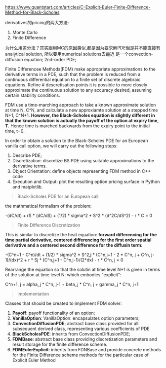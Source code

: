 https://www.quantstart.com/articles/C-Explicit-Euler-Finite-Difference-Method-for-Black-Scholes

derivatives的pricing的两大方法: 

1. Monte Carlo
2. Finite Difference

为什么用差分法？其实跟用MC的原因类似,都是因为要求解PDE但是并不能直接有analytical solution, 所以要用numerical solutions去逼近
是一个convection-diffusion equation; 2nd-order PDE;

Finite Differencee Methods(FDM) make appropriate approximations to the derivative terms in a PDE, such that the problem is reduced from a continuous differential equation to a finite set of discrete algebraic equations. Refine # descretisation points it is possible to more closely approximate the continuous solution to any accuracy desired, assuming certain stability conditions.

FDM use a time-marching approach to take a known approximate solution at time N, C^N, and calculate a new approxiamte solution at a stepped time N+1, C^N+1. **However, the Black-Scholes equation is slightly different in that the known solution is actually the payoff of the option at expiry time, T.** Hence time is marched backwards from the expiry point to the initial time, t=0. 

In order to obtain a solution to the Black-Scholes PDE for an European vanilla call option, we will carry out the following steps: 

1. Describe PDE;
2. Discretization: discretize BS PDE using suitable approximations to the derivative terms.
3. Object Orientation: define objects representing FDM method in C++ code
4. Execution and Output: plot the resulting option pricing surface in Python and matplotlib.

> Black-Scholes PDE for an European call 

the mathmatical formalism of the problem:

-(dC/dt) + rS * (dC/dS) + (1/2) * sigma^2 * S^2 * (d^2C/dS^2) - r * C = 0

> Finite Difference Discretization

This is similar to discretize the heat equation: **forward differencing for the time partial derivative, centered differencing for the first order spatial derivative and a centered second difference for the diffusin term:**

-(C^n+1 - C^n)/dt + (1/2) * sigma^2 * S^2,j * (C^n,j+1 - 2 * C^n, j + C^n, j-1)/(dx)^2 + r * Sj * (C^n,j+1 - C^n,j-1)/(2*dx) - r * C^n, j = 0

Rearrange the equation so that the solutin at time level N+1 is given in terms of the solution at time level N: which embodies "explicit":

C^n+1, j = alpha_j * C^n, j-1 + beta_j * C^n, j + gamma_j * C^n, j+1


> Implementation

Classes that should be created to implement FDM solver: 

1. **Payoff**: payoff functionality of an option;
2. **VanillaOption**: VanillaOption: encapsulates option parameters;
3. **ConvectionDiffusionPDE**; abstract base class provided for all subsequent derived class, representing various coefficients of PDE
4. **BlackScholesPDE**: inherits from ConvectionDiffusionPDE;
5. **FDMBase**: abstract base class providing discretization parameters and result storage for the finite difference scheme. 
6. **FDMEulerExplicit**: inherits from FDNBase and provide concrete methods for the Finite Difference  scheme methods for the particular case of Explicit Euler Method

